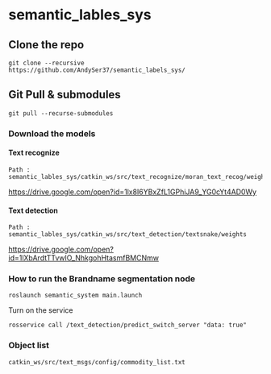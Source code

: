 # semantic_lables_sys

## Clone the repo

```
git clone --recursive https://github.com/AndySer37/semantic_labels_sys/
```

## Git Pull & submodules

```
git pull --recurse-submodules
```

### Download the models

#### Text recognize
```
Path : semantic_lables_sys/catkin_ws/src/text_recognize/moran_text_recog/weights
```
https://drive.google.com/open?id=1lx8I6YBxZfL1GPhiJA9_YG0cYt4AD0Wy

#### Text detection
```
Path : semantic_lables_sys/catkin_ws/src/text_detection/textsnake/weights
```
https://drive.google.com/open?id=1lXbArdtTTvwlO_NhkgohHtasmfBMCNmw

### How to run the Brandname segmentation node

```
roslaunch semantic_system main.launch
```
Turn on the service

```
rosservice call /text_detection/predict_switch_server "data: true"
```

### Object list

`
catkin_ws/src/text_msgs/config/commodity_list.txt
`
